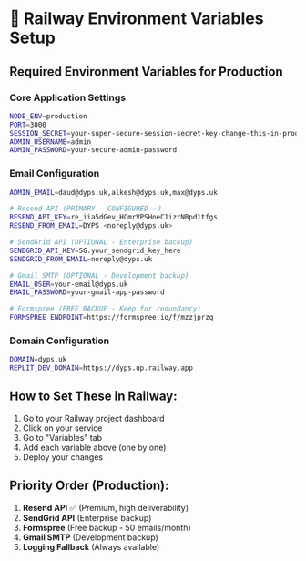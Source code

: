 # 🚀 Railway Environment Variables Setup

## Required Environment Variables for Production

### **Core Application Settings**
```bash
NODE_ENV=production
PORT=3000
SESSION_SECRET=your-super-secure-session-secret-key-change-this-in-production
ADMIN_USERNAME=admin
ADMIN_PASSWORD=your-secure-admin-password
```

### **Email Configuration**
```bash
ADMIN_EMAIL=daud@dyps.uk,alkesh@dyps.uk,max@dyps.uk

# Resend API (PRIMARY - CONFIGURED ✅)
RESEND_API_KEY=re_iia5dGev_HCmrVPSHoeC1izrNBpd1tfgs
RESEND_FROM_EMAIL=DYPS <noreply@dyps.uk>

# SendGrid API (OPTIONAL - Enterprise backup)
SENDGRID_API_KEY=SG.your_sendgrid_key_here
SENDGRID_FROM_EMAIL=noreply@dyps.uk

# Gmail SMTP (OPTIONAL - Development backup)
EMAIL_USER=your-email@dyps.uk
EMAIL_PASSWORD=your-gmail-app-password

# Formspree (FREE BACKUP - Keep for redundancy)
FORMSPREE_ENDPOINT=https://formspree.io/f/mzzjprzq
```

### **Domain Configuration**
```bash
DOMAIN=dyps.uk
REPLIT_DEV_DOMAIN=https://dyps.up.railway.app
```

## How to Set These in Railway:

1. Go to your Railway project dashboard
2. Click on your service
3. Go to "Variables" tab
4. Add each variable above (one by one)
5. Deploy your changes

## Priority Order (Production):
1. **Resend API** ✅ (Premium, high deliverability)
2. **SendGrid API** (Enterprise backup)
3. **Formspree** (Free backup - 50 emails/month)
4. **Gmail SMTP** (Development backup)
5. **Logging Fallback** (Always available)